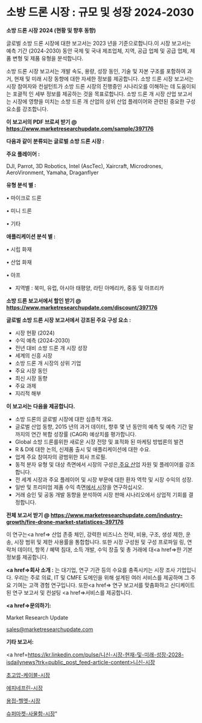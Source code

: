 # 소방 드론 시장 : 규모 및 성장 2024-2030

<strong>소방 드론 시장 2024 (현황 및 향후 동향)</strong>

글로벌 소방 드론 시장에 대한 보고서는 2023 년을 기준으로합니다.이 시장 보고서는 예측 기간 (2024-2030) 동안 국제 및 국내 제조업체, 지역, 공급 업체 및 공급 업체, 제품 변형 및 제품 유형을 분석합니다.

소방 드론 시장 보고서는 개발 속도, 용량, 성장 동인, 기술 및 자본 구조를 포함하여 과거, 현재 및 미래 시장 동향에 대한 자세한 정보를 제공합니다. 소방 드론 시장 보고서는 시장 참여자와 컨설턴트가 소방 드론 시장의 진행중인 시나리오를 이해하는 데 도움이되는 포괄적 인 세부 정보를 제공하는 것을 목표로합니다. 소방 드론 개 시장 산업 보고서는 시장에 영향을 미치는 소방 드론 개 산업의 상위 산업 플레이어와 관련된 중요한 구성 요소를 강조합니다.



<strong>이 보고서의 PDF 브로셔 받기 @ <a href=https://www.marketresearchupdate.com/sample/397176>https://www.marketresearchupdate.com/sample/397176</a></strong>



<strong>다음과 같이 분류되는 글로벌 소방 드론 시장 :</strong>



<strong>주요 플레이어 :</strong>

DJI, Parrot, 3D Robotics, Intel (AscTec), Xaircraft, Microdrones, AeroVironment, Yamaha, Draganflyer



<strong>유형 분석 별 :</strong>

• 마이크로 드론

• 미니 드론

• 기타



<strong>애플리케이션 분석 별 :</strong>

• 시립 화재

• 산업 화재

• 아프

<ul>
  <li>지역별 : 북미, 유럽, 아시아 태평양, 라틴 아메리카, 중동 및 아프리카</li>
</ul>


<strong>소방 드론 보고서에서 할인 받기 @ <a href=https://www.marketresearchupdate.com/discount/397176>https://www.marketresearchupdate.com/discount/397176</a></strong>



<strong>글로벌 소방 드론 시장 보고서에서 강조된 주요 구성 요소 :</strong>
<ul>
  <li>시장 현황 (2024)</li>
  <li>수익 예측 (2024-2030)</li>
  <li>전년 대비 소방 드론 개 시장 성장</li>
  <li>세계의 신흥 시장</li>
  <li>소방 드론 개 시장의 상위 기업</li>
  <li>주요 시장 동인</li>
  <li>최신 시장 동향</li>
  <li>주요 과제</li>
  <li>지리적 해부</li>
</ul>


<strong>이 보고서는 다음을 제공합니다.</strong>
<ul>
  <li>소방 드론의 글로벌 시장에 대한 심층적 개요.</li>
  <li>글로벌 산업 동향, 2015 년의 과거 데이터, 향후 몇 년 동안의 예측 및 예측 기간 말까지의 연간 복합 성장률 (CAGR) 예상치를 평가합니다.</li>
  <li>Global 소방 드론를위한 새로운 시장 전망 및 표적화 된 마케팅 방법론의 발견</li>
  <li>R &amp; D에 대한 논의, 신제품 출시 및 애플리케이션에 대한 수요.</li>
  <li>업계 주요 참여자의 광범위한 회사 프로필.</li>
  <li>동적 분자 유형 및 대상 측면에서 시장의 구성은<a href=> 주요 산</a>업 자원 및 플레이어를 강조합니다.</li>
  <li>전 세계 시장과 주요 플레이어 및 시장 부문에 대한 환자 역학 및 시장 수익의 성장.</li>
  <li>일반 및 프리미엄 제품 수익 측면<a href=>에서 시</a>장을 연구하십시오.</li>
  <li>거래 승인 및 공동 개발 동향을 분석하여 시장 판매 시나리오에서 상업적 기회를 결정합니다.</li>
</ul>



<strong>전체 보고서 받기 @ <a href=https://www.marketresearchupdate.com/industry-growth/fire-drone-market-statistices-397176>https://www.marketresearchupdate.com/industry-growth/fire-drone-market-statistices-397176</a></strong>

이 연구는<a href=> 산업 존중</a> 체인, 강력한 비즈니스 전략, 비용, 구조, 생성 제한, 운송, 시장 범위 및 제한 사용률을 통합합니다. 또한 시장 구성원 및 구성 프로파일 링, 연락처 데이터, 항목 / 혜택 침대, 소득 개발, 수익 창출 및 총 거래에 대<a href=>한 기본 </a>정보를 제공합니다.



<strong><a href=>회사 소</a>개 :</strong>
는 대기업, 연구 기관 등의 수요를 충족시키는 시장 조사 기업입니다. 우리는 주로 의료, IT 및 CMFE 도메인을 위해 설계된 여러 서비스를 제공하며 그 주요 기여는 고객 경험 연구입니다. 또한<a href=> 연구 보</a>고서를 맞춤화하고 신디케이트 된 연구 보고서 및 컨설팅 <a href=>서비스</a>를 제공합니다.



<strong><a href=>문의하기:</a></strong>

Market Research Update

sales@marketresearchupdate.com



<strong>기타 보고서:</strong>

<a href=https://kr.linkedin.com/pulse/니신-시장-현재-및-미래-성장-2028-isdailynews?trk=public_post_feed-article-content>니신-시장</a>

<a href=https://www.linkedin.com/pulse/초고압-케이블-시장-현재-및-미래-성장-2029-isdailynews/>초고압-케이블-시장</a>

<a href=https://www.linkedin.com/pulse/에피네프린-시장-경쟁-분석-및-성장-잠재력-2029-isdailynews-zkf6f/>에피네프린-시장</a>

<a href=https://www.linkedin.com/pulse/용접-헬멧-시장-진입-전략-및-위험-평가2029년-analytics-alchemy-360-analysis-jranf/>용접-헬멧-시장</a>

<a href=https://www.linkedin.com/pulse/슈퍼마켓-사물함-시장-세분화-연구-및-목표-고객2030년-consumer-connection-chronicles-24--yj5sf/>슈퍼마켓-사물함-시장</a>"
